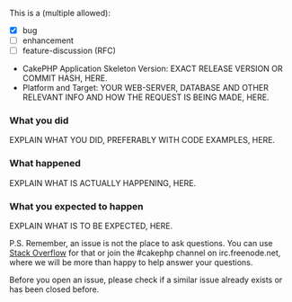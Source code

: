 This is a (multiple allowed):

* [x] bug
* [ ] enhancement
* [ ] feature-discussion (RFC)

* CakePHP Application Skeleton Version: EXACT RELEASE VERSION OR COMMIT HASH, HERE.
* Platform and Target: YOUR WEB-SERVER, DATABASE AND OTHER RELEVANT INFO AND HOW THE REQUEST IS BEING MADE, HERE.

### What you did

EXPLAIN WHAT YOU DID, PREFERABLY WITH CODE EXAMPLES, HERE.

### What happened

EXPLAIN WHAT IS ACTUALLY HAPPENING, HERE.

### What you expected to happen

EXPLAIN WHAT IS TO BE EXPECTED, HERE.

P.S. Remember, an issue is not the place to ask questions. You can
use [Stack Overflow](https://stackoverflow.com/questions/tagged/cakephp)
for that or join the #cakephp channel on irc.freenode.net, where we will be more than happy to help answer your
questions.

Before you open an issue, please check if a similar issue already exists or has been closed before.
